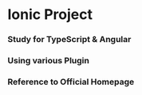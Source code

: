 # Ionic Project
### Study for TypeScript & Angular
### Using various Plugin
### Reference to Official Homepage
